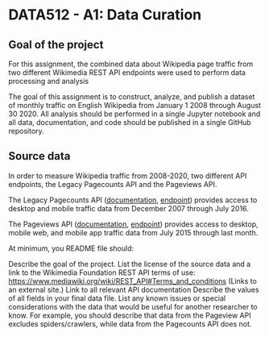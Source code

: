 # DATA512 - A1: Data Curation

## Goal of the project
For this assignment, the combined data about Wikipedia page traffic from two different Wikimedia REST API endpoints were used to perform data processing and analysis

The goal of this assignment is to construct, analyze, and publish a dataset of monthly traffic on English Wikipedia from January 1 2008 through August 30 2020. All analysis should be performed in a single Jupyter notebook and all data, documentation, and code should be published in a single GitHub repository.

## Source data
In order to measure Wikipedia traffic from 2008-2020, two different API endpoints, the Legacy Pagecounts API and the Pageviews API.

The Legacy Pagecounts API ([documentation](https://wikitech.wikimedia.org/wiki/Analytics/AQS/Legacy_Pagecounts#Pagecounts), [endpoint](https://wikimedia.org/api/rest_v1/#/Pagecounts_data_(legacy)/get_metrics_legacy_pagecounts_aggregate_project_access_site_granularity_start_end)) provides access to desktop and mobile traffic data from December 2007 through July 2016.

The Pageviews API ([documentation](https://wikitech.wikimedia.org/wiki/Analytics/AQS/Pageviews#Monthly_counts), [endpoint](https://wikimedia.org/api/rest_v1/#/Pageviews_data/get_metrics_pageviews_aggregate_project_access_agent_granularity_start_end)) provides access to desktop, mobile web, and mobile app traffic data from July 2015 through last month.

At minimum, you README file should:

Describe the goal of the project.
List the license of the source data and a link to the Wikimedia Foundation REST API terms of use: https://www.mediawiki.org/wiki/REST_API#Terms_and_conditions (Links to an external site.)
Link to all relevant API documentation
Describe the values of all fields in your final data file.
List any known issues or special considerations with the data that would be useful for another researcher to know. For example, you should describe that data from the Pageview API excludes spiders/crawlers, while data from the Pagecounts API does not.
